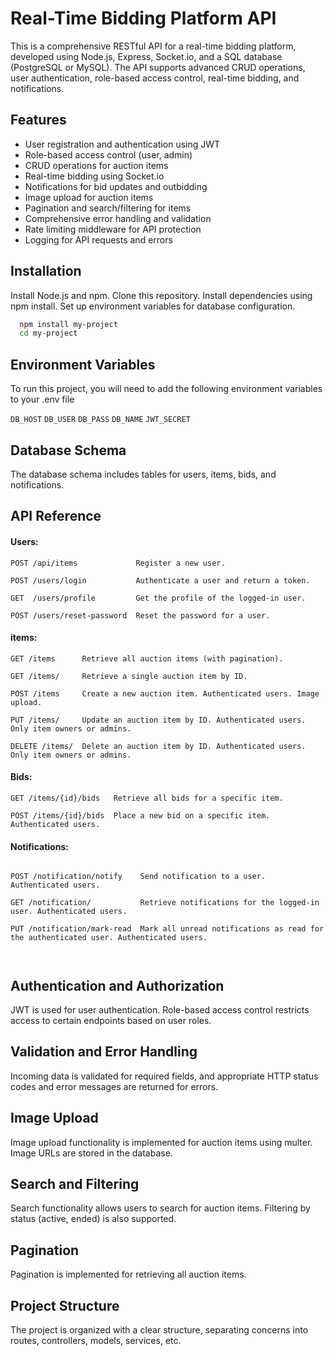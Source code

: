 
# Real-Time Bidding Platform API

This is a comprehensive RESTful API for a real-time bidding platform, developed using Node.js, Express, Socket.io, and a SQL database (PostgreSQL or MySQL). The API supports advanced CRUD operations, user authentication, role-based access control, real-time bidding, and notifications.


## Features

- User registration and authentication using JWT
- Role-based access control (user, admin)
- CRUD operations for auction items
- Real-time bidding using Socket.io
- Notifications for bid updates and outbidding
- Image upload for auction items
- Pagination and search/filtering for items
- Comprehensive error handling and validation
- Rate limiting middleware for API protection
- Logging for API requests and errors


## Installation

Install Node.js and npm.
Clone this repository.
Install dependencies using npm install.
Set up environment variables for database configuration.

```bash
  npm install my-project
  cd my-project
```
    
## Environment Variables

To run this project, you will need to add the following environment variables to your .env file

`DB_HOST`
`DB_USER`
`DB_PASS`
`DB_NAME`
`JWT_SECRET`


## Database Schema
 
The database schema includes tables for users, items, bids, and notifications.
## API Reference

#### Users:

```http
POST /api/items             Register a new user.

POST /users/login           Authenticate a user and return a token.

GET  /users/profile         Get the profile of the logged-in user.

POST /users/reset-password  Reset the password for a user.
```

#### items:

```http
GET /items      Retrieve all auction items (with pagination).

GET /items/     Retrieve a single auction item by ID.

POST /items     Create a new auction item. Authenticated users. Image upload.

PUT /items/     Update an auction item by ID. Authenticated users. Only item owners or admins.

DELETE /items/  Delete an auction item by ID. Authenticated users. Only item owners or admins.
```
#### Bids:

```http
GET /items/{id}/bids   Retrieve all bids for a specific item.

POST /items/{id}/bids  Place a new bid on a specific item. Authenticated users.

```
#### Notifications:

```http

POST /notification/notify    Send notification to a user. Authenticated users.

GET /notification/           Retrieve notifications for the logged-in user. Authenticated users.

PUT /notification/mark-read  Mark all unread notifications as read for the authenticated user. Authenticated users.



```



## Authentication and Authorization
JWT is used for user authentication. Role-based access control restricts access to certain endpoints based on user roles.
## Validation and Error Handling
Incoming data is validated for required fields, and appropriate HTTP status codes and error messages are returned for errors.


## Image Upload
Image upload functionality is implemented for auction items using multer. Image URLs are stored in the database.
## Search and Filtering
Search functionality allows users to search for auction items. Filtering by status (active, ended) is also supported.
## Pagination
Pagination is implemented for retrieving all auction items.
## Project Structure
The project is organized with a clear structure, separating concerns into routes, controllers, models, services, etc.

